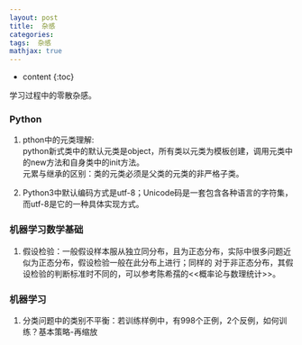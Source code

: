 ```yaml
---
layout: post
title:  杂感
categories: 
tags:  杂感
mathjax: true
---
```


* content
{:toc}

学习过程中的零散杂感。






### Python

1. pthon中的元类理解:<br/>
python新式类中的默认元类是object，所有类以元类为模板创建，调用元类中的new方法和自身类中的init方法。<br/>
元累与继承的区别：类的元类必须是父类的元类的非严格子类。

2. Python3中默认编码方式是utf-8；Unicode码是一套包含各种语言的字符集，而utf-8是它的一种具体实现方式。

### 机器学习数学基础

1. 假设检验：一般假设样本服从独立同分布，且为正态分布，实际中很多问题近似为正态分布，假设检验一般在此分布上进行；同样的
对于非正态分布，其假设检验的判断标准时不同的，可以参考陈希孺的<<概率论与数理统计>>。

### 机器学习

1. 分类问题中的类别不平衡：若训练样例中，有998个正例，2个反例，如何训练？基本策略-再缩放




